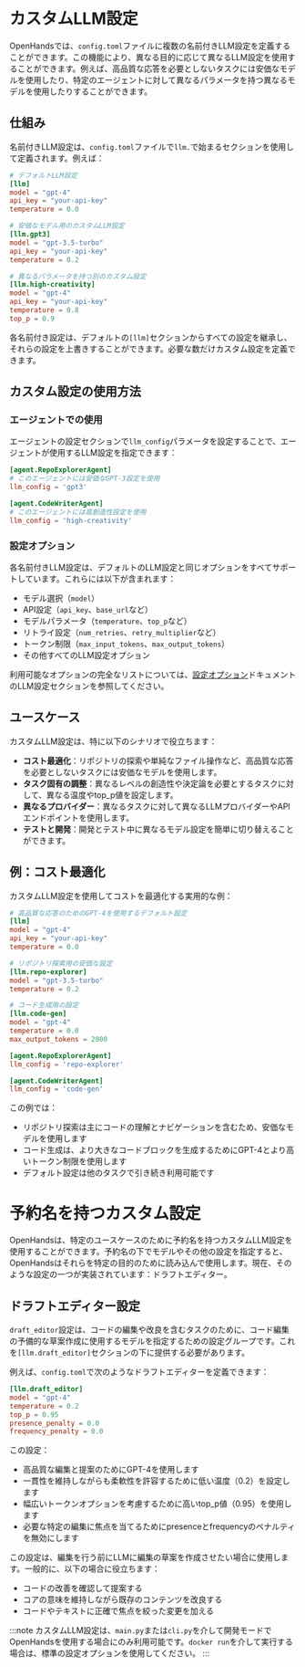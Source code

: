 # カスタムLLM設定

OpenHandsでは、`config.toml`ファイルに複数の名前付きLLM設定を定義することができます。この機能により、異なる目的に応じて異なるLLM設定を使用することができます。例えば、高品質な応答を必要としないタスクには安価なモデルを使用したり、特定のエージェントに対して異なるパラメータを持つ異なるモデルを使用したりすることができます。

## 仕組み

名前付きLLM設定は、`config.toml`ファイルで`llm.`で始まるセクションを使用して定義されます。例えば：

```toml
# デフォルトLLM設定
[llm]
model = "gpt-4"
api_key = "your-api-key"
temperature = 0.0

# 安価なモデル用のカスタムLLM設定
[llm.gpt3]
model = "gpt-3.5-turbo"
api_key = "your-api-key"
temperature = 0.2

# 異なるパラメータを持つ別のカスタム設定
[llm.high-creativity]
model = "gpt-4"
api_key = "your-api-key"
temperature = 0.8
top_p = 0.9
```

各名前付き設定は、デフォルトの`[llm]`セクションからすべての設定を継承し、それらの設定を上書きすることができます。必要な数だけカスタム設定を定義できます。

## カスタム設定の使用方法

### エージェントでの使用

エージェントの設定セクションで`llm_config`パラメータを設定することで、エージェントが使用するLLM設定を指定できます：

```toml
[agent.RepoExplorerAgent]
# このエージェントには安価なGPT-3設定を使用
llm_config = 'gpt3'

[agent.CodeWriterAgent]
# このエージェントには高創造性設定を使用
llm_config = 'high-creativity'
```

### 設定オプション

各名前付きLLM設定は、デフォルトのLLM設定と同じオプションをすべてサポートしています。これらには以下が含まれます：

- モデル選択（`model`）
- API設定（`api_key`、`base_url`など）
- モデルパラメータ（`temperature`、`top_p`など）
- リトライ設定（`num_retries`、`retry_multiplier`など）
- トークン制限（`max_input_tokens`、`max_output_tokens`）
- その他すべてのLLM設定オプション

利用可能なオプションの完全なリストについては、[設定オプション](../configuration-options)ドキュメントのLLM設定セクションを参照してください。

## ユースケース

カスタムLLM設定は、特に以下のシナリオで役立ちます：

- **コスト最適化**：リポジトリの探索や単純なファイル操作など、高品質な応答を必要としないタスクには安価なモデルを使用します。
- **タスク固有の調整**：異なるレベルの創造性や決定論を必要とするタスクに対して、異なる温度やtop_p値を設定します。
- **異なるプロバイダー**：異なるタスクに対して異なるLLMプロバイダーやAPIエンドポイントを使用します。
- **テストと開発**：開発とテスト中に異なるモデル設定を簡単に切り替えることができます。

## 例：コスト最適化

カスタムLLM設定を使用してコストを最適化する実用的な例：

```toml
# 高品質な応答のためのGPT-4を使用するデフォルト設定
[llm]
model = "gpt-4"
api_key = "your-api-key"
temperature = 0.0

# リポジトリ探索用の安価な設定
[llm.repo-explorer]
model = "gpt-3.5-turbo"
temperature = 0.2

# コード生成用の設定
[llm.code-gen]
model = "gpt-4"
temperature = 0.0
max_output_tokens = 2000

[agent.RepoExplorerAgent]
llm_config = 'repo-explorer'

[agent.CodeWriterAgent]
llm_config = 'code-gen'
```

この例では：
- リポジトリ探索は主にコードの理解とナビゲーションを含むため、安価なモデルを使用します
- コード生成は、より大きなコードブロックを生成するためにGPT-4とより高いトークン制限を使用します
- デフォルト設定は他のタスクで引き続き利用可能です

# 予約名を持つカスタム設定

OpenHandsは、特定のユースケースのために予約名を持つカスタムLLM設定を使用することができます。予約名の下でモデルやその他の設定を指定すると、OpenHandsはそれらを特定の目的のために読み込んで使用します。現在、そのような設定の一つが実装されています：ドラフトエディター。

## ドラフトエディター設定

`draft_editor`設定は、コードの編集や改良を含むタスクのために、コード編集の予備的な草案作成に使用するモデルを指定するための設定グループです。これを`[llm.draft_editor]`セクションの下に提供する必要があります。

例えば、`config.toml`で次のようなドラフトエディターを定義できます：

```toml
[llm.draft_editor]
model = "gpt-4"
temperature = 0.2
top_p = 0.95
presence_penalty = 0.0
frequency_penalty = 0.0
```

この設定：
- 高品質な編集と提案のためにGPT-4を使用します
- 一貫性を維持しながらも柔軟性を許容するために低い温度（0.2）を設定します
- 幅広いトークンオプションを考慮するために高いtop_p値（0.95）を使用します
- 必要な特定の編集に焦点を当てるためにpresenceとfrequencyのペナルティを無効にします

この設定は、編集を行う前にLLMに編集の草案を作成させたい場合に使用します。一般的に、以下の場合に役立ちます：
- コードの改善を確認して提案する
- コアの意味を維持しながら既存のコンテンツを改良する
- コードやテキストに正確で焦点を絞った変更を加える

:::note
カスタムLLM設定は、`main.py`または`cli.py`を介して開発モードでOpenHandsを使用する場合にのみ利用可能です。`docker run`を介して実行する場合は、標準の設定オプションを使用してください。
:::
